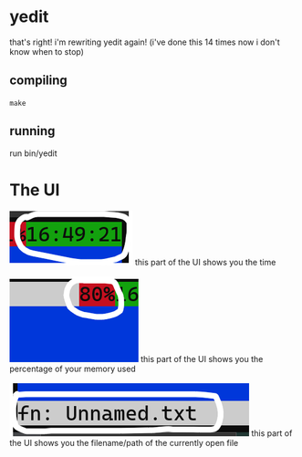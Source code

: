 # yedit
that's right! i'm rewriting yedit again! (i've done this 14 times now i don't know when to stop)

## compiling
`make`

## running
run bin/yedit

# The UI
<img src="pic/clock.png">
this part of the UI shows you the time<br><br>
<img src="pic/mem.png">
this part of the UI shows you the percentage of your memory used<br><br>
<img src="pic/filename.png">
this part of the UI shows you the filename/path of the currently open file<br><br>
